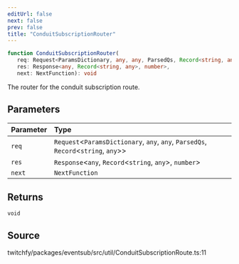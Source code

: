 ```yaml
---
editUrl: false
next: false
prev: false
title: "ConduitSubscriptionRouter"
---
```


```ts
function ConduitSubscriptionRouter(
   req: Request<ParamsDictionary, any, any, ParsedQs, Record<string, any>>, 
   res: Response<any, Record<string, any>, number>, 
   next: NextFunction): void
```

The router for the conduit subscription route.

## Parameters

| Parameter | Type |
| :------ | :------ |
| `req` | `Request`\<`ParamsDictionary`, `any`, `any`, `ParsedQs`, `Record`\<`string`, `any`\>\> |
| `res` | `Response`\<`any`, `Record`\<`string`, `any`\>, `number`\> |
| `next` | `NextFunction` |

## Returns

`void`

## Source

twitchfy/packages/eventsub/src/util/ConduitSubscriptionRoute.ts:11
